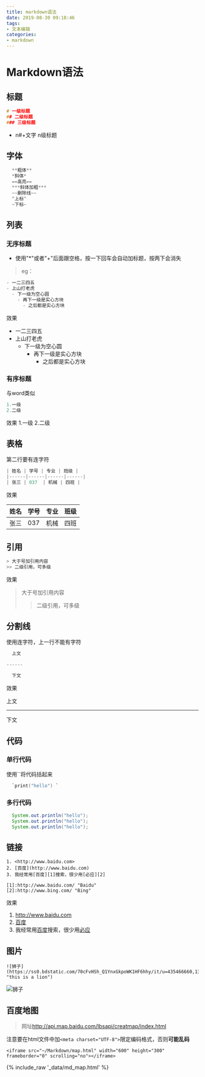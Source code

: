 ```yaml
---
title: markdown语法
date: 2019-08-30 09:18:46
tags:
- 文本编辑
categories:
- markdown
---
```



# Markdown语法

<!--more-->

## 标题

```C
# 一级标题
## 二级标题
### 三级标题
```

*  n#+文字 n级标题

## 字体

```C
  **粗体**
  *斜体*
  ==高亮==
  ***斜体加粗***
  ~~删除线~~
  ^上标^
  ~下标~
```

## 列表

### 无序标题

* 使用"*"或者"+"后面跟空格，按一下回车会自动加标题，按两下会消失
> eg：

```C
- 一二三四五
- 上山打老虎
  - 下一级为空心圆
    - 再下一级是实心方块
      - 之后都是实心方块
```

效果
- 一二三四五
- 上山打老虎
  - 下一级为空心圆
    - 再下一级是实心方块
      - 之后都是实心方块



### 有序标题

与word类似
```C
1.一级
2.二级
```
效果
1.一级
2.二级


## 表格

第二行要有连字符

```C
| 姓名 | 学号 | 专业 | 班级 |
|------|------|------|------|
| 张三 | 037  | 机械 | 四班 |
```

效果

| 姓名   | 学号          | 专业 | 班级     |
| ------ | ------------- | ---- | -------- |
| 张三   | 037           | 机械 | 四班 |



## 引用

```C
> 大于号加引用内容
>> 二级引用，可多级
```

效果
> 大于号加引用内容
>> 二级引用，可多级


## 分割线
使用连字符，上一行不能有字符

```C
  上文

------

  下文
```

效果

  上文

------

  下文
  
## 代码

### 单行代码

使用``将代码括起来

```C
  `print("hello") `
```


### 多行代码
```java
  System.out.println("hello");
  System.out.println("hello");
  System.out.println("hello");
```

## 链接

```
1. <http://www.baidu.com>
2. [百度](http://www.baidu.com)
3. 我经常用[百度][1]搜索，很少用[必应][2]

[1]:http://www.baidu.com/ "Baidu"
[2]:http://www.bing.com/ "Bing"
```

效果

1. <http://www.baidu.com>
2. [百度](http://www.baidu.com)
3. 我经常用[百度][1]搜索，很少用[必应][2]

[1]:http://www.baidu.com/ "Baidu"
[2]:http://www.bing.com/ "Bing"

## 图片

```
![狮子](https://ss0.bdstatic.com/70cFvHSh_Q1YnxGkpoWK1HF6hhy/it/u=435466660,1319228756&fm=26&gp=0.jpg "this is a lion")
```

![狮子](https://ss0.bdstatic.com/70cFvHSh_Q1YnxGkpoWK1HF6hhy/it/u=435466660,1319228756&fm=26&gp=0.jpg "this is a lion")

## 百度地图

> 网址<http://api.map.baidu.com/lbsapi/creatmap/index.html>

注意要在html文件中加`<meta charset="UTF-8">`限定编码格式，否则**可能乱码**

```html5
<iframe src="~/Markdown/map.html" width="600" height="300" frameborder="0" scrolling="no"></iframe>
```

{% include_raw '_data/md_map.html' %}

